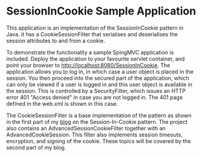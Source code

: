 # SessionInCookie Sample Application #
This application is an implementation of the SessionInCookie pattern in Java. it has a CookieSessionFilter that 
serialises and deserialises the session attributes to and from a cookie.

To demonstrate the functionality a sample SpingMVC application is included. Deploy the application to your favourite
servlet container, and point your browser to [http://localhost:8080/SessionInCookie](http://localhost:8080/SessionInCookie "SessionInCookie").
The application allows you to log in, in which case a user object is placed in the session. You then proceed into the secured part of
the application, which can only be viewed if a user is logged in and this user object is available in the session. This is controlled by 
a SecurityFilter, which issues an HTTP error 401 "Access denied" in case you are not logged in. The 401 page defined in the web.xml is shown
in this case.

The CookieSessionFilter is a base implementation of the pattern as shown in the first part of my [blog](http://blog.shinetech.com/) on
the Session-In-Cookie pattern. The project also contains an AdvancedSessionCookieFilter together with an AdvancedCookieSession. This
filter also implements session timeouts, encryption, and signing of the cookie. These topics will be covered by the second part of my blog.
